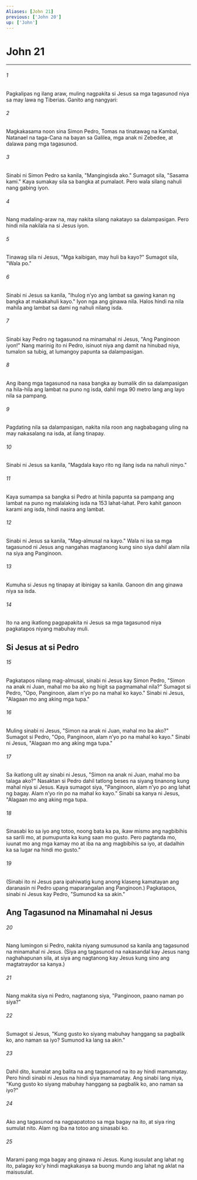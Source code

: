 ```yaml
---
Aliases: [John 21]
previous: ['John 20']
up: ['John']
---
```

# John 21

***

###### 1
Pagkalipas ng ilang araw, muling nagpakita si Jesus sa mga tagasunod niya sa may lawa ng Tiberias. Ganito ang nangyari: 

###### 2
Magkakasama noon sina Simon Pedro, Tomas na tinatawag na Kambal, Natanael na taga-Cana na bayan sa Galilea, mga anak ni Zebedee, at dalawa pang mga tagasunod. 

###### 3
Sinabi ni Simon Pedro sa kanila, "Mangingisda ako." Sumagot sila, "Sasama kami." Kaya sumakay sila sa bangka at pumalaot. Pero wala silang nahuli nang gabing iyon. 

###### 4
Nang madaling-araw na, may nakita silang nakatayo sa dalampasigan. Pero hindi nila nakilala na si Jesus iyon. 

###### 5
Tinawag sila ni Jesus, "Mga kaibigan, may huli ba kayo?" Sumagot sila, "Wala po." 

###### 6
Sinabi ni Jesus sa kanila, "Ihulog nʼyo ang lambat sa gawing kanan ng bangka at makakahuli kayo." Iyon nga ang ginawa nila. Halos hindi na nila mahila ang lambat sa dami ng nahuli nilang isda. 

###### 7
Sinabi kay Pedro ng tagasunod na minamahal ni Jesus, "Ang Panginoon iyon!" Nang marinig ito ni Pedro, isinuot niya ang damit na hinubad niya, tumalon sa tubig, at lumangoy papunta sa dalampasigan. 

###### 8
Ang ibang mga tagasunod na nasa bangka ay bumalik din sa dalampasigan na hila-hila ang lambat na puno ng isda, dahil mga 90 metro lang ang layo nila sa pampang. 

###### 9
Pagdating nila sa dalampasigan, nakita nila roon ang nagbabagang uling na may nakasalang na isda, at ilang tinapay. 

###### 10
Sinabi ni Jesus sa kanila, "Magdala kayo rito ng ilang isda na nahuli ninyo." 

###### 11
Kaya sumampa sa bangka si Pedro at hinila papunta sa pampang ang lambat na puno ng malalaking isda na 153 lahat-lahat. Pero kahit ganoon karami ang isda, hindi nasira ang lambat. 

###### 12
Sinabi ni Jesus sa kanila, "Mag-almusal na kayo." Wala ni isa sa mga tagasunod ni Jesus ang nangahas magtanong kung sino siya dahil alam nila na siya ang Panginoon. 

###### 13
Kumuha si Jesus ng tinapay at ibinigay sa kanila. Ganoon din ang ginawa niya sa isda. 

###### 14
Ito na ang ikatlong pagpapakita ni Jesus sa mga tagasunod niya pagkatapos niyang mabuhay muli.

## Si Jesus at si Pedro 

###### 15
Pagkatapos nilang mag-almusal, sinabi ni Jesus kay Simon Pedro, "Simon na anak ni Juan, mahal mo ba ako ng higit sa pagmamahal nila?" Sumagot si Pedro, "Opo, Panginoon, alam nʼyo po na mahal ko kayo." Sinabi ni Jesus, "Alagaan mo ang aking mga tupa." 

###### 16
Muling sinabi ni Jesus, "Simon na anak ni Juan, mahal mo ba ako?" Sumagot si Pedro, "Opo, Panginoon, alam nʼyo po na mahal ko kayo." Sinabi ni Jesus, "Alagaan mo ang aking mga tupa." 

###### 17
Sa ikatlong ulit ay sinabi ni Jesus, "Simon na anak ni Juan, mahal mo ba talaga ako?" Nasaktan si Pedro dahil tatlong beses na siyang tinanong kung mahal niya si Jesus. Kaya sumagot siya, "Panginoon, alam nʼyo po ang lahat ng bagay. Alam nʼyo rin po na mahal ko kayo." Sinabi sa kanya ni Jesus, "Alagaan mo ang aking mga tupa. 

###### 18
Sinasabi ko sa iyo ang totoo, noong bata ka pa, ikaw mismo ang nagbibihis sa sarili mo, at pumupunta ka kung saan mo gusto. Pero pagtanda mo, iuunat mo ang mga kamay mo at iba na ang magbibihis sa iyo, at dadalhin ka sa lugar na hindi mo gusto." 

###### 19
(Sinabi ito ni Jesus para ipahiwatig kung anong klaseng kamatayan ang daranasin ni Pedro upang maparangalan ang Panginoon.) Pagkatapos, sinabi ni Jesus kay Pedro, "Sumunod ka sa akin." 

## Ang Tagasunod na Minamahal ni Jesus 

###### 20
Nang lumingon si Pedro, nakita niyang sumusunod sa kanila ang tagasunod na minamahal ni Jesus. (Siya ang tagasunod na nakasandal kay Jesus nang naghahapunan sila, at siya ang nagtanong kay Jesus kung sino ang magtatraydor sa kanya.) 

###### 21
Nang makita siya ni Pedro, nagtanong siya, "Panginoon, paano naman po siya?" 

###### 22
Sumagot si Jesus, "Kung gusto ko siyang mabuhay hanggang sa pagbalik ko, ano naman sa iyo? Sumunod ka lang sa akin." 

###### 23
Dahil dito, kumalat ang balita na ang tagasunod na ito ay hindi mamamatay. Pero hindi sinabi ni Jesus na hindi siya mamamatay. Ang sinabi lang niya, "Kung gusto ko siyang mabuhay hanggang sa pagbalik ko, ano naman sa iyo?" 

###### 24
Ako ang tagasunod na nagpapatotoo sa mga bagay na ito, at siya ring sumulat nito. Alam ng iba na totoo ang sinasabi ko. 

###### 25
Marami pang mga bagay ang ginawa ni Jesus. Kung isusulat ang lahat ng ito, palagay koʼy hindi magkakasya sa buong mundo ang lahat ng aklat na maisusulat.
